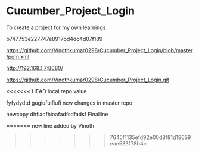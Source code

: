 # Cucumber_Project_Login
To create a project for my own learnings


b747753e227747e8917bd4dc4d07f189

https://github.com/Vinothkumar0298/Cucumber_Project_Login/blob/master/pom.xml

http://192.168.1.7:8080/

https://github.com/Vinothkumar0298/Cucumber_Project_Login.git

<<<<<<< HEAD
local repo value

fyfydydtd
gugiufuifiufi
new changes in master repo

newcopy
dhfiadfhioafadfsdfadsf
Finalline

=======
new line added by Vinoth
>>>>>>> 7645f1135efd92e00d8f81d19659eae533178b4c
